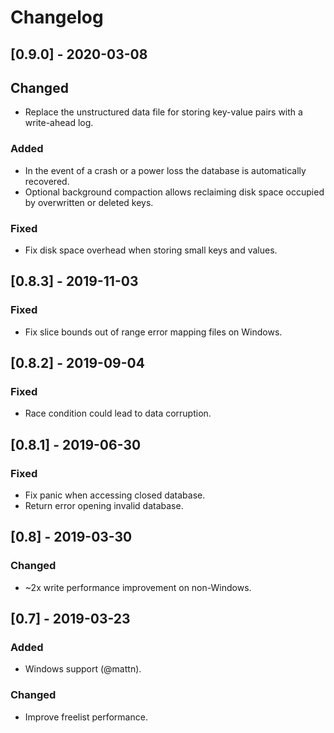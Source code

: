 # Changelog

## [0.9.0] - 2020-03-08
## Changed
- Replace the unstructured data file for storing key-value pairs with a write-ahead log.
### Added
- In the event of a crash or a power loss the database is automatically recovered.
- Optional background compaction allows reclaiming disk space occupied by overwritten or deleted keys.
### Fixed
- Fix disk space overhead when storing small keys and values. 

## [0.8.3] - 2019-11-03
### Fixed
- Fix slice bounds out of range error mapping files on Windows.

## [0.8.2] - 2019-09-04
### Fixed
- Race condition could lead to data corruption.

## [0.8.1] - 2019-06-30
### Fixed
- Fix panic when accessing closed database.
- Return error opening invalid database.

## [0.8] - 2019-03-30
### Changed
- ~2x write performance improvement on non-Windows.

## [0.7] - 2019-03-23
### Added
- Windows support (@mattn).
### Changed
- Improve freelist performance.

